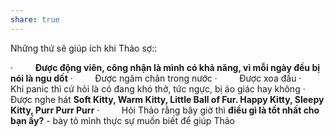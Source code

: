 ```yaml
---
share: true
---
```

Những thứ sẽ giúp ích khi Thảo sợ::

·         **Được động viên, công nhận là mình có khả năng, vì mỗi ngày đều bị nói là ngu dốt**
·         Được ngâm chân trong nước
·         Được xoa đầu
·         Khi panic thì cứ hỏi là có đang khó thở, tức ngực, bị ảo giác hay không
·         Được nghe hát **Soft Kitty, Warm Kitty, Little Ball of Fur. Happy Kitty, Sleepy Kitty, Purr Purr Purr**
·         Hỏi Thảo rằng bây giờ thì **điều gì là tốt nhất cho bạn ấy?** - bày tỏ mình thực sự muốn biết để giúp Thảo